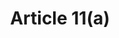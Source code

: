 ---
title: "Article 11(a)"
draft: false
exceptions:
- info51
memberstates:
- NO
score: 3
compensation:
- 
remarks: |
 excludes computer programs and databases


link: ""
---